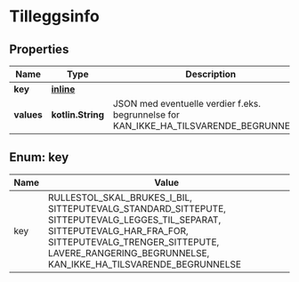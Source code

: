 
# Tilleggsinfo

## Properties
Name | Type | Description | Notes
------------ | ------------- | ------------- | -------------
**key** | [**inline**](#KeyEnum) |  | 
**values** | **kotlin.String** | JSON med eventuelle verdier f.eks. begrunnelse for KAN_IKKE_HA_TILSVARENDE_BEGRUNNELSE. |  [optional]


<a name="KeyEnum"></a>
## Enum: key
Name | Value
---- | -----
key | RULLESTOL_SKAL_BRUKES_I_BIL, SITTEPUTEVALG_STANDARD_SITTEPUTE, SITTEPUTEVALG_LEGGES_TIL_SEPARAT, SITTEPUTEVALG_HAR_FRA_FOR, SITTEPUTEVALG_TRENGER_SITTEPUTE, LAVERE_RANGERING_BEGRUNNELSE, KAN_IKKE_HA_TILSVARENDE_BEGRUNNELSE



